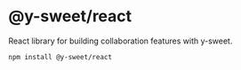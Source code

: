 # @y-sweet/react

React library for building collaboration features with y-sweet.

```
npm install @y-sweet/react
```
